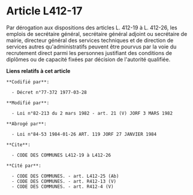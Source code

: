 # Article L412-17

Par dérogation aux dispositions des articles L. 412-19 à L. 412-26, les emplois de secrétaire général, secrétaire général
adjoint ou secrétaire de mairie, directeur général des services techniques et de direction de services autres
qu'administratifs peuvent être pourvus par la voie du recrutement direct parmi les personnes justifiant des conditions de
diplômes ou de capacité fixées par décision de l'autorité qualifiée.

**Liens relatifs à cet article**

	**Codifié par**:

	  - Décret n°77-372 1977-03-28

	**Modifié par**:

	  - Loi n°82-213 du 2 mars 1982 - art. 21 (V) JORF 3 MARS 1982

	**Abrogé par**:

	  - Loi n°84-53 1984-01-26 ART. 119 JORF 27 JANVIER 1984

	**Cite**:

	  - CODE DES COMMUNES L412-19 à L412-26

	**Cité par**:

	  - CODE DES COMMUNES. - art. L412-25 (Ab)
	  - CODE DES COMMUNES. - art. R412-13 (V)
	  - CODE DES COMMUNES. - art. R412-4 (V)
